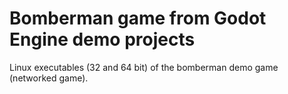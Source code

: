 # Bomberman game from Godot Engine demo projects
Linux executables (32 and 64 bit) of the bomberman demo game (networked game).

